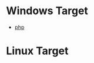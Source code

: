 # Windows Target
- [php](https://github.com/MGamalCYSEC/ReverseShellCrafter/blob/main/Server-Side%20Reverse%20shell/URL-Command-Execution/CmmExec.php)
# Linux Target
